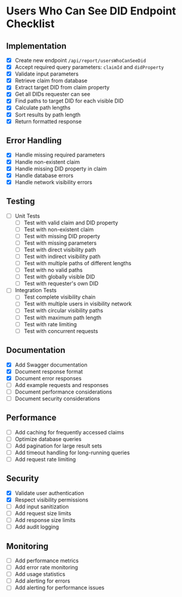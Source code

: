 # Users Who Can See DID Endpoint Checklist

## Implementation
- [x] Create new endpoint `/api/report/usersWhoCanSeeDid`
- [x] Accept required query parameters: `claimId` and `didProperty`
- [x] Validate input parameters
- [x] Retrieve claim from database
- [x] Extract target DID from claim property
- [x] Get all DIDs requester can see
- [x] Find paths to target DID for each visible DID
- [x] Calculate path lengths
- [x] Sort results by path length
- [x] Return formatted response

## Error Handling
- [x] Handle missing required parameters
- [x] Handle non-existent claim
- [x] Handle missing DID property in claim
- [x] Handle database errors
- [x] Handle network visibility errors

## Testing
- [ ] Unit Tests
  - [ ] Test with valid claim and DID property
  - [ ] Test with non-existent claim
  - [ ] Test with missing DID property
  - [ ] Test with missing parameters
  - [ ] Test with direct visibility path
  - [ ] Test with indirect visibility path
  - [ ] Test with multiple paths of different lengths
  - [ ] Test with no valid paths
  - [ ] Test with globally visible DID
  - [ ] Test with requester's own DID

- [ ] Integration Tests
  - [ ] Test complete visibility chain
  - [ ] Test with multiple users in visibility network
  - [ ] Test with circular visibility paths
  - [ ] Test with maximum path length
  - [ ] Test with rate limiting
  - [ ] Test with concurrent requests

## Documentation
- [x] Add Swagger documentation
- [x] Document response format
- [x] Document error responses
- [ ] Add example requests and responses
- [ ] Document performance considerations
- [ ] Document security considerations

## Performance
- [ ] Add caching for frequently accessed claims
- [ ] Optimize database queries
- [ ] Add pagination for large result sets
- [ ] Add timeout handling for long-running queries
- [ ] Add request rate limiting

## Security
- [x] Validate user authentication
- [x] Respect visibility permissions
- [ ] Add input sanitization
- [ ] Add request size limits
- [ ] Add response size limits
- [ ] Add audit logging

## Monitoring
- [ ] Add performance metrics
- [ ] Add error rate monitoring
- [ ] Add usage statistics
- [ ] Add alerting for errors
- [ ] Add alerting for performance issues
